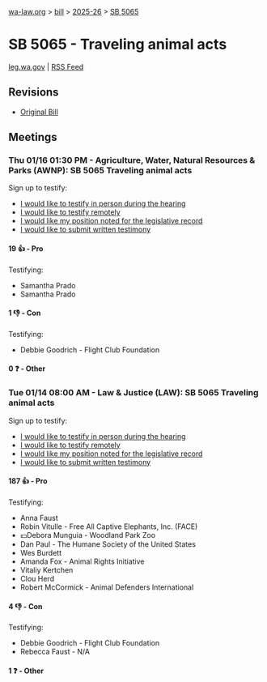 [wa-law.org](/) > [bill](/bill/) > [2025-26](/bill/2025-26/) > [SB 5065](/bill/2025-26/sb/5065/)

# SB 5065 - Traveling animal acts
[leg.wa.gov](https://app.leg.wa.gov/billsummary?BillNumber=5065&Year=2025&Initiative=false) | [RSS Feed](./rss.xml)

## Revisions
* [Original Bill](1/)

## Meetings
### Thu 01/16 01:30 PM - Agriculture, Water, Natural Resources & Parks (AWNP): SB 5065 Traveling animal acts
Sign up to testify:
* [I would like to testify in person during the hearing](https://app.leg.wa.gov/csi/Testifier/Add?chamber=House&mId=32407&aId=161215&caId=24560&tId=1)
* [I would like to testify remotely](https://app.leg.wa.gov/csi/Testifier/Add?chamber=House&mId=32407&aId=161215&caId=24560&tId=2)
* [I would like my position noted for the legislative record](https://app.leg.wa.gov/csi/Testifier/Add?chamber=House&mId=32407&aId=161215&caId=24560&tId=3)
* [I would like to submit written testimony](https://app.leg.wa.gov/csi/Testifier/Add?chamber=House&mId=32407&aId=161215&caId=24560&tId=4)

#### 19 👍 - Pro
Testifying:
* Samantha Prado
* Samantha Prado

#### 1 👎 - Con
Testifying:
* Debbie Goodrich - Flight Club Foundation

#### 0 ❓ - Other

### Tue 01/14 08:00 AM - Law & Justice (LAW): SB 5065 Traveling animal acts
Sign up to testify:
* [I would like to testify in person during the hearing](https://app.leg.wa.gov/csi/Testifier/Add?chamber=House&mId=32355&aId=161045&caId=24584&tId=1)
* [I would like to testify remotely](https://app.leg.wa.gov/csi/Testifier/Add?chamber=House&mId=32355&aId=161045&caId=24584&tId=2)
* [I would like my position noted for the legislative record](https://app.leg.wa.gov/csi/Testifier/Add?chamber=House&mId=32355&aId=161045&caId=24584&tId=3)
* [I would like to submit written testimony](https://app.leg.wa.gov/csi/Testifier/Add?chamber=House&mId=32355&aId=161045&caId=24584&tId=4)

#### 187 👍 - Pro
Testifying:
* Anna Faust
* Robin Vitulle - Free All Captive Elephants, Inc. (FACE)
* 💵Debora Munguia - Woodland Park Zoo
* Dan Paul - The Humane Society of the United States
* Wes Burdett
* Amanda Fox - Animal Rights Initiative
* Vitaliy Kertchen
* Clou Herd
* Robert McCormick - Animal Defenders International

#### 4 👎 - Con
Testifying:
* Debbie Goodrich - Flight Club Foundation
* Rebecca Faust - N/A

#### 1 ❓ - Other
